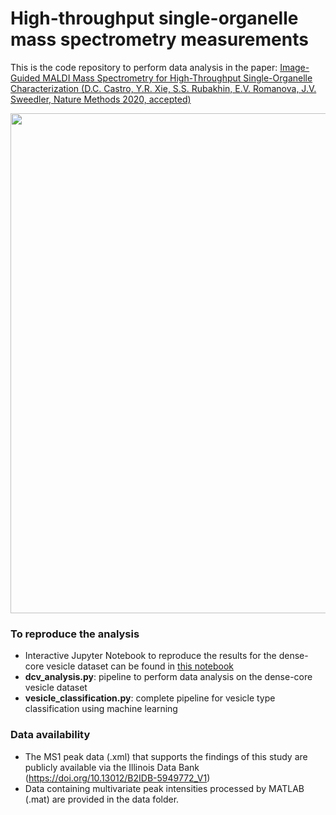 # High-throughput single-organelle mass spectrometry measurements

This is the code repository to perform data analysis in the paper: 
[Image-Guided MALDI Mass Spectrometry for High-Throughput Single-Organelle Characterization (D.C. Castro, Y.R. Xie, S.S. Rubakhin, E.V. Romanova, J.V. Sweedler, Nature Methods 2020, accepted)](accepted)

<p align="center">
<img src="https://github.com/richardxie1119/DCV_DA/blob/main/coverart.png" width="800",align="middle">
</p>

### To reproduce the analysis
- Interactive Jupyter Notebook to reproduce the results for the dense-core vesicle dataset can be found in [this notebook](https://github.com/richardxie1119/DCV_DA/blob/main/reproduce_figures.ipynb)
- **dcv_analysis.py**: pipeline to perform data analysis on the dense-core vesicle dataset
- **vesicle_classification.py**: complete pipeline for vesicle type classification using machine learning

### Data availability
- The MS1 peak data (.xml) that supports the findings of this study are publicly available via the Illinois Data Bank (https://doi.org/10.13012/B2IDB-5949772_V1)
- Data containing multivariate peak intensities processed by MATLAB (.mat) are provided in the data folder.
